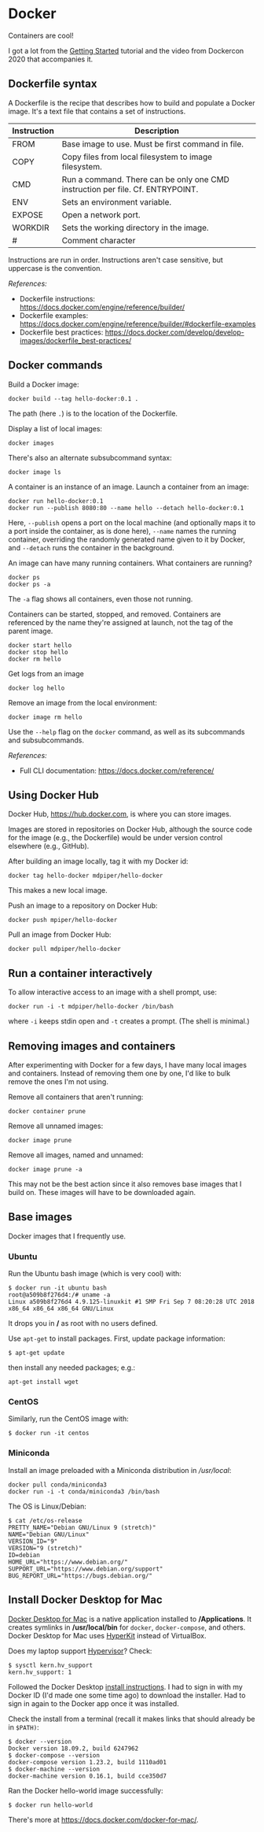 # Docker

Containers are cool!

I got a lot from the [Getting Started][getting-started] tutorial
and the video from Dockercon 2020 that accompanies it.


## Dockerfile syntax

A Dockerfile is the recipe that describes how to 
build and populate a Docker image.
It's a text file that contains a set of instructions.

| Instruction | Description |
| ----------- | ----------- |
| FROM | Base image to use. Must be first command in file. |
| COPY | Copy files from local filesystem to image filesystem. |
| CMD | Run a command. There can be only one CMD instruction per file. Cf. ENTRYPOINT. |
| ENV | Sets an environment variable. |
| EXPOSE | Open a network port. |
| WORKDIR | Sets the working directory in the image. |
| # | Comment character |

Instructions are run in order.
Instructions aren't case sensitive,
but uppercase is the convention.

*References:*

* Dockerfile instructions: https://docs.docker.com/engine/reference/builder/
* Dockerfile examples: https://docs.docker.com/engine/reference/builder/#dockerfile-examples
* Dockerfile best practices: https://docs.docker.com/develop/develop-images/dockerfile_best-practices/


## Docker commands

Build a Docker image:
```
docker build --tag hello-docker:0.1 .
```
The path (here `.`) is to the location of the Dockerfile.

Display a list of local images:
```
docker images
```
There's also an alternate subsubcommand syntax:
```
docker image ls
```

A container is an instance of an image.
Launch a container from an image:
```
docker run hello-docker:0.1 
docker run --publish 8080:80 --name hello --detach hello-docker:0.1 
```
Here, `--publish` opens a port on the local machine (and optionally maps it to a port inside the container, as is done here),
`--name` names the running container, overriding the randomly generated name
given to it by Docker,
and `--detach` runs the container in the background.

An image can have many running containers.
What containers are running?
```
docker ps
docker ps -a
```
The `-a` flag shows all containers, even those not running.

Containers can be started, stopped, and removed.
Containers are referenced by the name they're
assigned at launch,
not the tag of the parent image.
```
docker start hello
docker stop hello
docker rm hello
```

Get logs from an image
```
docker log hello
```

Remove an image from the local environment:
```
docker image rm hello
```

Use the `--help` flag on the `docker` command,
as well as its subcommands and subsubcommands.

*References:*

* Full CLI documentation: https://docs.docker.com/reference/


## Using Docker Hub

Docker Hub, https://hub.docker.com, is where you can store images.

Images are stored in repositories on Docker Hub,
although the source code for the image (e.g., the Dockerfile) would be under version control elsewhere (e.g., GitHub).

After building an image locally, tag it with my Docker id:
```
docker tag hello-docker mdpiper/hello-docker
```
This makes a new local image.

Push an image to a repository on Docker Hub:
```
docker push mpiper/hello-docker
```

Pull an image from Docker Hub:
```
docker pull mdpiper/hello-docker
```


## Run a container interactively

To allow interactive access to an image with a shell prompt, use:
```
docker run -i -t mdpiper/hello-docker /bin/bash
```
where `-i` keeps stdin open
and `-t` creates a prompt.
(The shell is minimal.)


## Removing images and containers

After experimenting with Docker for a few days,
I have many local images and containers.
Instead of removing them one by one,
I'd like to bulk remove the ones I'm not using.

Remove all containers that aren't running:
```
docker container prune
```

Remove all unnamed images:
```
docker image prune
```

Remove all images, named and unnamed:
```
docker image prune -a
```
This may not be the best action
since it also removes base images that I build on.
These images will have to be downloaded again.


## Base images

Docker images that I frequently use.

### Ubuntu

Run the Ubuntu bash image (which is very cool) with:
```
$ docker run -it ubuntu bash
root@a509b8f276d4:/# uname -a
Linux a509b8f276d4 4.9.125-linuxkit #1 SMP Fri Sep 7 08:20:28 UTC 2018 x86_64 x86_64 x86_64 GNU/Linux
```

It drops you in **/** as root with no users defined.

Use `apt-get` to install packages.
First, update package information:
```
$ apt-get update
```
then install any needed packages; e.g.:
```
apt-get install wget
```


### CentOS

Similarly, run the CentOS image with:
```
$ docker run -it centos

```

### Miniconda

Install an image preloaded with a Miniconda distribution
in */usr/local*:
```
docker pull conda/miniconda3
docker run -i -t conda/miniconda3 /bin/bash
```

The OS is Linux/Debian:
```
$ cat /etc/os-release
PRETTY_NAME="Debian GNU/Linux 9 (stretch)"
NAME="Debian GNU/Linux"
VERSION_ID="9"
VERSION="9 (stretch)"
ID=debian
HOME_URL="https://www.debian.org/"
SUPPORT_URL="https://www.debian.org/support"
BUG_REPORT_URL="https://bugs.debian.org/"
```


## Install Docker Desktop for Mac

[Docker Desktop for Mac][docker-desktop] is a native application
installed to **/Applications**.
It creates symlinks in **/usr/local/bin**
for `docker`, `docker-compose`, and others.
Docker Desktop for Mac uses [HyperKit][hyperkit] instead of VirtualBox.

Does my laptop support [Hypervisor][hypervisor]? Check:
```
$ sysctl kern.hv_support
kern.hv_support: 1
```

Followed the Docker Desktop [install instructions][install].
I had to sign in with my Docker ID (I'd made one some time ago)
to download the installer.
Had to sign in again to the Docker app once it was installed.

Check the install from a terminal
(recall it makes links that should already be in `$PATH)`:
```
$ docker --version
Docker version 18.09.2, build 6247962
$ docker-compose --version
docker-compose version 1.23.2, build 1110ad01
$ docker-machine --version
docker-machine version 0.16.1, build cce350d7
```

Ran the Docker hello-world image successfully:
```
$ docker run hello-world
```

There's more at https://docs.docker.com/docker-for-mac/.


<!-- Links -->

[getting-started]: https://docs.docker.com/get-started/
[docker-desktop]: https://docs.docker.com/docker-for-mac/
[hyperkit]: https://github.com/docker/HyperKit/
[hypervisor]: https://developer.apple.com/documentation/hypervisor
[install]: https://docs.docker.com/docker-for-mac/install/
